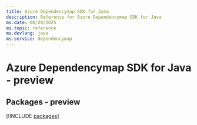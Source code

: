 ```yaml
---
title: Azure Dependencymap SDK for Java
description: Reference for Azure Dependencymap SDK for Java
ms.date: 08/29/2025
ms.topic: reference
ms.devlang: java
ms.service: dependencymap
---
```

# Azure Dependencymap SDK for Java - preview
## Packages - preview
[!INCLUDE [packages](dependencymap-index.md)]